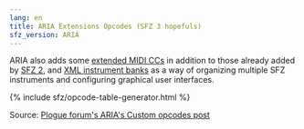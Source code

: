 ```yaml
---
lang: en
title: ARIA Extensions Opcodes (SFZ 3 hopefuls)
sfz_version: ARIA
---
```

ARIA also adds some [extended MIDI CCs](/extensions/aria/midi_cc) in addition
to those already added by [SFZ 2](/opcodes/sfz2),
and [XML instrument banks](/extensions/aria/xml_instrument_bank) as a way of
organizing multiple SFZ instruments and configuring graphical user interfaces.

{% include sfz/opcode-table-generator.html %}

Source: [Plogue forum's ARIA's Custom opcodes post](https://www.plogue.com/plgfrms/viewtopic.php?f=14&t=4389&sid=1499dd5d481dc9c02a51c57da3b11364)
